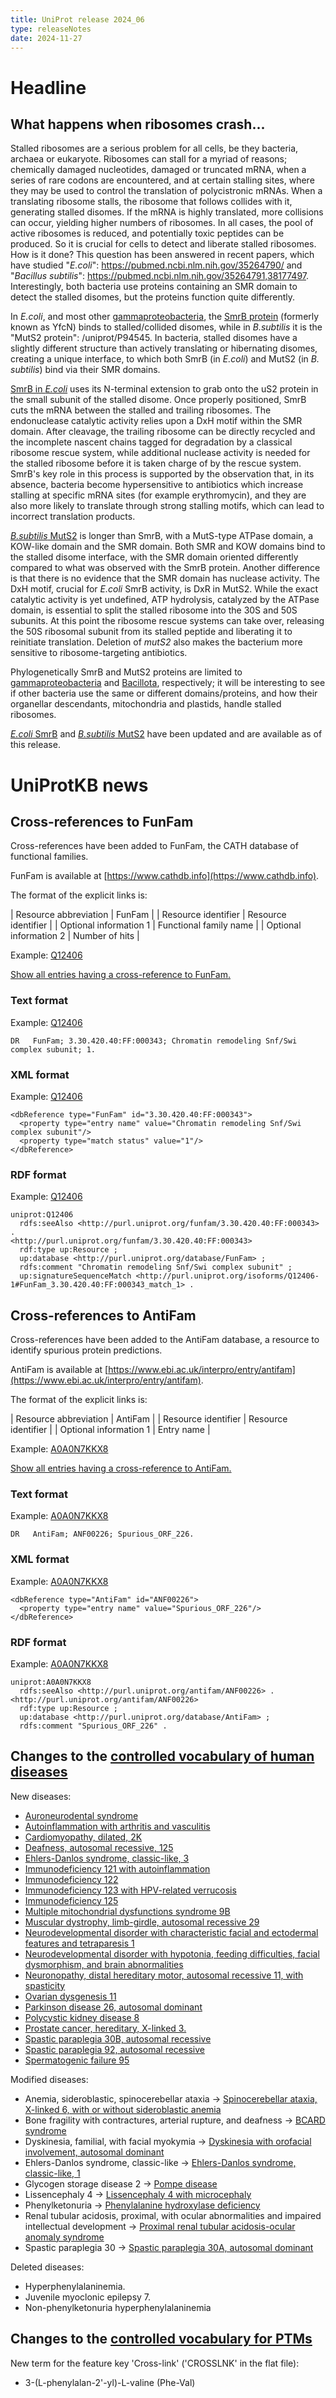 ```yaml
---
title: UniProt release 2024_06
type: releaseNotes
date: 2024-11-27
---
```


# Headline

## What happens when ribosomes crash...

Stalled ribosomes are a serious problem for all cells, be they bacteria, archaea or eukaryote. Ribosomes can stall for a myriad of reasons; chemically damaged nucleotides, damaged or truncated mRNA, when a series of rare codons are encountered, and at certain stalling sites, where they may be used to control the translation of polycistronic mRNAs. When a translating ribosome stalls, the ribosome that follows collides with it, generating stalled disomes. If the mRNA is highly translated, more collisions can occur, yielding higher numbers of ribosomes. In all cases, the pool of active ribosomes is reduced, and potentially toxic peptides can be produced. So it is crucial for cells to detect and liberate stalled ribosomes. How is it done? This question has been answered in recent papers, which have studied "_E.coli_": https://pubmed.ncbi.nlm.nih.gov/35264790/ and
"_Bacillus subtilis_": https://pubmed.ncbi.nlm.nih.gov/35264791,38177497. Interestingly, both bacteria use proteins containing an SMR domain to detect the stalled disomes, but the proteins function quite differently.

In _E.coli_, and most other [gammaproteobacteria](https://www.uniprot.org/taxonomy/1236), the [SmrB protein](https://www.uniprot.org/uniprotkb/P0A8B2) (formerly known as YfcN) binds to stalled/collided disomes, while in _B.subtilis_ it is the "MutS2 protein": /uniprot/P94545. In bacteria, stalled disomes have a slightly different structure than actively translating or hibernating disomes, creating a unique interface, to which both SmrB (in _E.coli_) and MutS2 (in _B. subtilis_) bind via their SMR domains.

[SmrB in _E.coli_](https://www.uniprot.org/uniprotkb/P0A8B2) uses its N-terminal extension to grab onto the uS2 protein in the small subunit of the stalled disome. Once properly positioned, SmrB cuts the mRNA between the stalled and trailing ribosomes. The endonuclease catalytic activity relies upon a DxH motif within the SMR domain. After cleavage, the trailing ribosome can be directly recycled and the incomplete nascent chains tagged for degradation by a classical ribosome rescue system, while additional nuclease activity is needed for the stalled ribosome before it is taken charge of by the rescue system. SmrB's key role in this process is supported by the observation that, in its absence, bacteria become hypersensitive to antibiotics which increase stalling at specific mRNA sites (for example erythromycin), and they are also more likely to translate through strong stalling motifs, which can lead to incorrect translation products.

[_B.subtilis_ MutS2](https://www.uniprot.org/uniprotkb/P94545) is longer than SmrB, with a MutS-type ATPase domain, a KOW-like domain and the SMR domain. Both SMR and KOW domains bind to the stalled disome interface, with the SMR domain oriented differently compared to what was observed with the SmrB protein. Another difference is that there is no evidence that the SMR domain has nuclease activity. The DxH motif, crucial for _E.coli_ SmrB activity, is DxR in MutS2. While the exact catalytic activity is yet undefined, ATP hydrolysis, catalyzed by the ATPase domain, is essential to split the stalled ribosome into the 30S and 50S subunits. At this point the ribosome rescue systems can take over, releasing the 50S ribosomal subunit from its stalled peptide and liberating it to reinitiate translation. Deletion of _mutS2_ also makes the bacterium more sensitive to ribosome-targeting antibiotics.

Phylogenetically SmrB and MutS2 proteins are limited to [gammaproteobacteria](https://www.uniprot.org/taxonomy/1236) and [Bacillota](https://www.uniprot.org/taxonomy/1239), respectively; it will be interesting to see if other bacteria use the same or different domains/proteins, and how their organellar descendants, mitochondria and plastids, handle stalled ribosomes.

[_E.coli_ SmrB](https://www.uniprot.org/uniprotkb/P0A8B2) and [_B.subtilis_ MutS2](https://www.uniprot.org/uniprotkb/P94545) have been updated and are available as of this release.

# UniProtKB news



## Cross-references to FunFam

Cross-references have been added to FunFam, the CATH database of functional families.

FunFam is available at [https://www.cathdb.info](https://www.cathdb.info).

The format of the explicit links is:

| Resource abbreviation | FunFam |
| Resource identifier | Resource identifier |
| Optional information 1 | Functional family name |
| Optional information 2 | Number of hits |

Example: [Q12406](https://www.uniprot.org/uniprotkb/Q12406)

[Show all entries having a cross-reference to FunFam.](https://www.uniprot.org/uniprotkb/?query=database:funfam)


### Text format

Example: [Q12406](https://rest.uniprot.org/uniprotkb/Q12406.txt)

```
DR   FunFam; 3.30.420.40:FF:000343; Chromatin remodeling Snf/Swi complex subunit; 1.

```

### XML format

Example: [Q12406](https://rest.uniprot.org/uniprotkb/Q12406.xml)

```
<dbReference type="FunFam" id="3.30.420.40:FF:000343">
  <property type="entry name" value="Chromatin remodeling Snf/Swi complex subunit"/>
  <property type="match status" value="1"/>
</dbReference>
```

### RDF format

Example: [Q12406](https://rest.uniprot.org/uniprotkb/Q12406.ttl)

```
uniprot:Q12406
  rdfs:seeAlso <http://purl.uniprot.org/funfam/3.30.420.40:FF:000343> .
<http://purl.uniprot.org/funfam/3.30.420.40:FF:000343>
  rdf:type up:Resource ;
  up:database <http://purl.uniprot.org/database/FunFam> ;
  rdfs:comment "Chromatin remodeling Snf/Swi complex subunit" ;
  up:signatureSequenceMatch <http://purl.uniprot.org/isoforms/Q12406-1#FunFam_3.30.420.40:FF:000343_match_1> .
```

## Cross-references to AntiFam

Cross-references have been added to the AntiFam database, a resource to identify spurious protein predictions.

AntiFam is available at [https://www.ebi.ac.uk/interpro/entry/antifam](https://www.ebi.ac.uk/interpro/entry/antifam).

The format of the explicit links is:

| Resource abbreviation | AntiFam |
| Resource identifier | Resource identifier |
| Optional information 1 | Entry name |

Example: [A0A0N7KKX8](https://www.uniprot.org/uniprotkb/A0A0N7KKX8)

[Show all entries having a cross-reference to AntiFam.](https://www.uniprot.org/uniprotkb/?query=database:antifam)


### Text format

Example: [A0A0N7KKX8](https://rest.uniprot.org/uniprotkb/A0A0N7KKX8.txt)

```
DR   AntiFam; ANF00226; Spurious_ORF_226.
```

### XML format

Example: [A0A0N7KKX8](https://rest.uniprot.org/uniprotkb/A0A0N7KKX8.xml)

```
<dbReference type="AntiFam" id="ANF00226">
  <property type="entry name" value="Spurious_ORF_226"/>
</dbReference>
```

### RDF format

Example: [A0A0N7KKX8](https://rest.uniprot.org/uniprotkb/A0A0N7KKX8.ttl)

```
uniprot:A0A0N7KKX8
  rdfs:seeAlso <http://purl.uniprot.org/antifam/ANF00226> .
<http://purl.uniprot.org/antifam/ANF00226>
  rdf:type up:Resource ;
  up:database <http://purl.uniprot.org/database/AntiFam> ;
  rdfs:comment "Spurious_ORF_226" .
```

## Changes to the [controlled vocabulary of human diseases](https://ftp.uniprot.org/pub/databases/uniprot/current_release/knowledgebase/complete/docs/humdisease)

New diseases:

* [Auroneurodental syndrome](https://www.uniprot.org/diseases/DI-06913)
* [Autoinflammation with arthritis and vasculitis](https://www.uniprot.org/diseases/DI-06922)
* [Cardiomyopathy, dilated, 2K](https://www.uniprot.org/diseases/DI-06924)
* [Deafness, autosomal recessive, 125](https://www.uniprot.org/diseases/DI-06921)
* [Ehlers-Danlos syndrome, classic-like, 3](https://www.uniprot.org/diseases/DI-06915)
* [Immunodeficiency 121 with autoinflammation](https://www.uniprot.org/diseases/DI-06912)
* [Immunodeficiency 122](https://www.uniprot.org/diseases/DI-06920)
* [Immunodeficiency 123 with HPV-related verrucosis](https://www.uniprot.org/diseases/DI-06931)
* [Immunodeficiency 125](https://www.uniprot.org/diseases/DI-06932)
* [Multiple mitochondrial dysfunctions syndrome 9B](https://www.uniprot.org/diseases/DI-06923)
* [Muscular dystrophy, limb-girdle, autosomal recessive 29](https://www.uniprot.org/diseases/DI-06918)
* [Neurodevelopmental disorder with characteristic facial and ectodermal features and tetraparesis 1](https://www.uniprot.org/diseases/DI-06930)
* [Neurodevelopmental disorder with hypotonia, feeding difficulties, facial dysmorphism, and brain abnormalities](https://www.uniprot.org/diseases/DI-06914)
* [Neuronopathy, distal hereditary motor, autosomal recessive 11, with spasticity](https://www.uniprot.org/diseases/DI-06919)
* [Ovarian dysgenesis 11](https://www.uniprot.org/diseases/DI-06925)
* [Parkinson disease 26, autosomal dominant](https://www.uniprot.org/diseases/DI-06928)
* [Polycystic kidney disease 8](https://www.uniprot.org/diseases/DI-06926)
* [Prostate cancer, hereditary, X-linked 3.](https://www.uniprot.org/diseases/DI-06916)
* [Spastic paraplegia 30B, autosomal recessive](https://www.uniprot.org/diseases/DI-06917)
* [Spastic paraplegia 92, autosomal recessive](https://www.uniprot.org/diseases/DI-06927)
* [Spermatogenic failure 95](https://www.uniprot.org/diseases/DI-06929)

Modified diseases:

* Anemia, sideroblastic, spinocerebellar ataxia -> [Spinocerebellar ataxia, X-linked 6, with or without sideroblastic anemia](https://www.uniprot.org/diseases/DI-02459)
* Bone fragility with contractures, arterial rupture, and deafness -> [BCARD syndrome](https://www.uniprot.org/diseases/DI-01923)
* Dyskinesia, familial, with facial myokymia -> [Dyskinesia with orofacial involvement, autosomal dominant](https://www.uniprot.org/diseases/DI-03514)
* Ehlers-Danlos syndrome, classic-like -> [Ehlers-Danlos syndrome, classic-like, 1](https://www.uniprot.org/diseases/DI-01097)
* Glycogen storage disease 2 -> [Pompe disease](https://www.uniprot.org/diseases/DI-00522)
* Lissencephaly 4 -> [Lissencephaly 4 with microcephaly](https://www.uniprot.org/diseases/DI-03160)
* Phenylketonuria -> [Phenylalanine hydroxylase deficiency](https://www.uniprot.org/diseases/DI-02159)
* Renal tubular acidosis, proximal, with ocular abnormalities and impaired intellectual development -> [Proximal renal tubular acidosis-ocular anomaly syndrome](https://www.uniprot.org/diseases/DI-02226)
* Spastic paraplegia 30 -> [Spastic paraplegia 30A, autosomal dominant](https://www.uniprot.org/diseases/DI-03243)

Deleted diseases:

* Hyperphenylalaninemia.
* Juvenile myoclonic epilepsy 7.
* Non-phenylketonuria hyperphenylalaninemia

## Changes to the [controlled vocabulary for PTMs](https://ftp.uniprot.org/pub/databases/uniprot/current_release/knowledgebase/complete/docs/ptmlist)

New term for the feature key 'Cross-link' ('CROSSLNK' in the flat file):

* 3-(L-phenylalan-2'-yl)-L-valine (Phe-Val)
